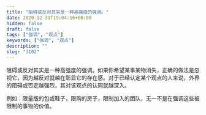 ```yaml
---
title: "阻碍或反对其实是一种高强度的强调。"
date: 2020-12-31T19:04:16+08:00
hidden: false
draft: false
tags: ["强调", "观点"]
keywords: ["强调", "观点"]
description: ""
slug: "3102"
---
```


阻碍或反对其实是一种高强度的强调。如果你希望某事某物消失，正确的做法是忽视它，因为越反对就越在彰显它的存在感。对于已经认定某个观点的人来说，外界的阻碍或否定越强烈，其对该观点的认同就越深入。

例如：限量版的包或鞋子，限购的房子，限制加入的团队，无一不是在强调这些被限制的事物的价值。